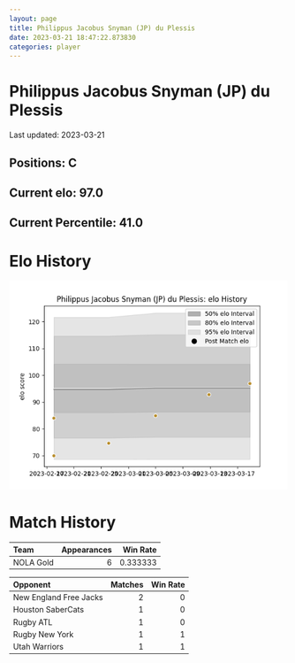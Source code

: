 ```yaml
---  
layout: page  
title: Philippus Jacobus Snyman (JP) du Plessis  
date: 2023-03-21 18:47:22.873830  
categories: player  
---
```

# Philippus Jacobus Snyman (JP) du Plessis


Last updated: 2023-03-21
## Positions: C

## Current elo: 97.0

## Current Percentile: 41.0

# Elo History


![elo history](history_PhilippusJacobusSnyman(JP)duPlessis.png)
# Match History


| Team      |   Appearances |   Win Rate |
|:----------|--------------:|-----------:|
| NOLA Gold |             6 |   0.333333 |

| Opponent               |   Matches |   Win Rate |
|:-----------------------|----------:|-----------:|
| New England Free Jacks |         2 |          0 |
| Houston SaberCats      |         1 |          0 |
| Rugby ATL              |         1 |          0 |
| Rugby New York         |         1 |          1 |
| Utah Warriors          |         1 |          1 |